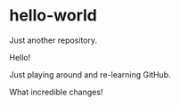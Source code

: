 # hello-world
Just another repository.

Hello! 

Just playing around and re-learning GitHub.

What incredible changes!
